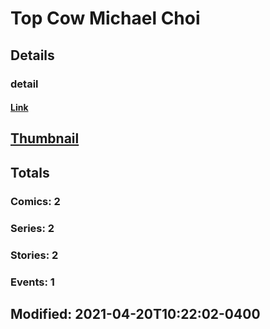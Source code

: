 # Top Cow Michael Choi 
## Details
### detail
#### [Link](http://marvel.com/comics/creators/14124/top_cow_michael_choi?utm_campaign=apiRef&utm_source=225578a89fc76f3d20fbffda5d17a88d)
## [Thumbnail](http://i.annihil.us/u/prod/marvel/i/mg/b/40/image_not_available.jpg)
## Totals
### Comics: 2
### Series: 2
### Stories: 2
### Events: 1
## Modified: 2021-04-20T10:22:02-0400